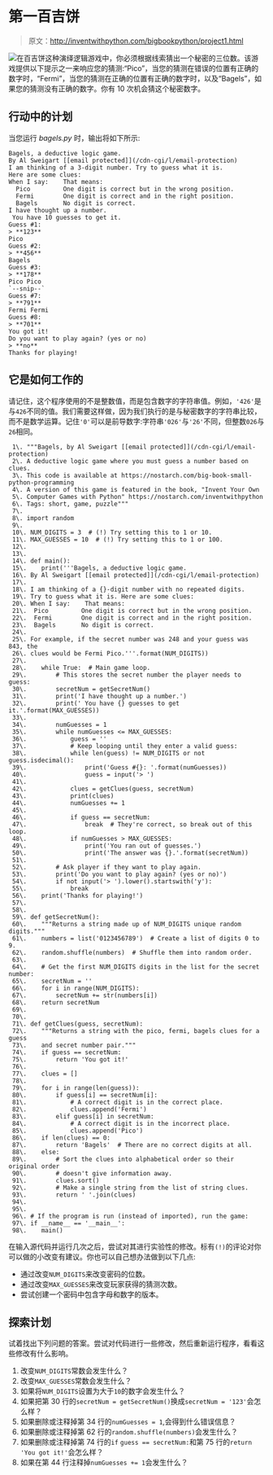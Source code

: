 # 第一百吉饼

> 原文：<http://inventwithpython.com/bigbookpython/project1.html>

![](../Images/9d995d63aaead72cad01120081eb8f75.png)在百吉饼这种演绎逻辑游戏中，你必须根据线索猜出一个秘密的三位数。该游戏提供以下提示之一来响应您的猜测:“Pico”，当您的猜测在错误的位置有正确的数字时，“Fermi”，当您的猜测在正确的位置有正确的数字时，以及“Bagels”，如果您的猜测没有正确的数字。你有 10 次机会猜这个秘密数字。

## 行动中的计划

当您运行 *bagels.py* 时，输出将如下所示:

```
Bagels, a deductive logic game.
By Al Sweigart [[email protected]](/cdn-cgi/l/email-protection)
I am thinking of a 3-digit number. Try to guess what it is.
Here are some clues:
When I say:    That means:
  Pico         One digit is correct but in the wrong position.
  Fermi        One digit is correct and in the right position.
  Bagels       No digit is correct.
I have thought up a number.
 You have 10 guesses to get it.
Guess #1:
> **123**
Pico
Guess #2:
> **456**
Bagels
Guess #3:
> **178**
Pico Pico
`--snip--`
Guess #7:
> **791**
Fermi Fermi
Guess #8:
> **701**
You got it!
Do you want to play again? (yes or no)
> **no**
Thanks for playing!
```

## 它是如何工作的

请记住，这个程序使用的不是整数值，而是包含数字的字符串值。例如，`'426'`是与`426`不同的值。我们需要这样做，因为我们执行的是与秘密数字的字符串比较，而不是数学运算。记住`'0'`可以是前导数字:字符串`'026'`与`'26'`不同，但整数`026`与`26`相同。

```
 1\. """Bagels, by Al Sweigart [[email protected]](/cdn-cgi/l/email-protection)
 2\. A deductive logic game where you must guess a number based on clues.
 3\. This code is available at https://nostarch.com/big-book-small-python-programming
 4\. A version of this game is featured in the book, "Invent Your Own
 5\. Computer Games with Python" https://nostarch.com/inventwithpython
 6\. Tags: short, game, puzzle"""
 7\. 
 8\. import random
 9\. 
 10\. NUM_DIGITS = 3  # (!) Try setting this to 1 or 10.
 11\. MAX_GUESSES = 10  # (!) Try setting this to 1 or 100.
 12\. 
 13\. 
 14\. def main():
 15\.    print('''Bagels, a deductive logic game.
 16\. By Al Sweigart [[email protected]](/cdn-cgi/l/email-protection)
 17\. 
 18\. I am thinking of a {}-digit number with no repeated digits.
 19\. Try to guess what it is. Here are some clues:
 20\. When I say:    That means:
 21\.  Pico         One digit is correct but in the wrong position.
 22\.  Fermi        One digit is correct and in the right position.
 23\.  Bagels       No digit is correct.
 24\. 
 25\. For example, if the secret number was 248 and your guess was 843, the
 26\. clues would be Fermi Pico.'''.format(NUM_DIGITS))
 27\. 
 28\.    while True:  # Main game loop.
 29\.        # This stores the secret number the player needs to guess:
 30\.        secretNum = getSecretNum()
 31\.        print('I have thought up a number.')
 32\.        print(' You have {} guesses to get it.'.format(MAX_GUESSES))
 33\. 
 34\.        numGuesses = 1
 35\.        while numGuesses <= MAX_GUESSES:
 36\.            guess = ''
 37\.            # Keep looping until they enter a valid guess:
 38\.            while len(guess) != NUM_DIGITS or not guess.isdecimal():
 39\.                print('Guess #{}: '.format(numGuesses))
 40\.                guess = input('> ')
 41\. 
 42\.            clues = getClues(guess, secretNum)
 43\.            print(clues)
 44\.            numGuesses += 1
 45\. 
 46\.            if guess == secretNum:
 47\.                break  # They're correct, so break out of this loop.
 48\.            if numGuesses > MAX_GUESSES:
 49\.                print('You ran out of guesses.')
 50\.                print('The answer was {}.'.format(secretNum))
 51\. 
 52\.        # Ask player if they want to play again.
 53\.        print('Do you want to play again? (yes or no)')
 54\.        if not input('> ').lower().startswith('y'):
 55\.            break
 56\.    print('Thanks for playing!')
 57\. 
 58\. 
 59\. def getSecretNum():
 60\.    """Returns a string made up of NUM_DIGITS unique random digits."""
 61\.    numbers = list('0123456789')  # Create a list of digits 0 to 9.
 62\.    random.shuffle(numbers)  # Shuffle them into random order.
 63\. 
 64\.    # Get the first NUM_DIGITS digits in the list for the secret number:
 65\.    secretNum = ''
 66\.    for i in range(NUM_DIGITS):
 67\.        secretNum += str(numbers[i])
 68\.    return secretNum
 69\. 
 70\. 
 71\. def getClues(guess, secretNum):
 72\.    """Returns a string with the pico, fermi, bagels clues for a guess
 73\.    and secret number pair."""
 74\.    if guess == secretNum:
 75\.        return 'You got it!'
 76\. 
 77\.    clues = []
 78\. 
 79\.    for i in range(len(guess)):
 80\.        if guess[i] == secretNum[i]:
 81\.            # A correct digit is in the correct place.
 82\.            clues.append('Fermi')
 83\.        elif guess[i] in secretNum:
 84\.            # A correct digit is in the incorrect place.
 85\.            clues.append('Pico')
 86\.    if len(clues) == 0:
 87\.        return 'Bagels'  # There are no correct digits at all.
 88\.    else:
 89\.        # Sort the clues into alphabetical order so their original order
 90\.        # doesn't give information away.
 91\.        clues.sort()
 92\.        # Make a single string from the list of string clues.
 93\.        return ' '.join(clues)
 94\. 
 95\. 
 96\. # If the program is run (instead of imported), run the game:
 97\. if __name__ == '__main__':
 98\.    main() 
```

在输入源代码并运行几次之后，尝试对其进行实验性的修改。标有`(!)`的评论对你可以做的小改变有建议。你也可以自己想办法做到以下几点:

*   通过改变`NUM_DIGITS`来改变密码的位数。
*   通过改变`MAX_GUESSES`来改变玩家获得的猜测次数。
*   尝试创建一个密码中包含字母和数字的版本。

## 探索计划

试着找出下列问题的答案。尝试对代码进行一些修改，然后重新运行程序，看看这些修改有什么影响。

1.  改变`NUM_DIGITS`常数会发生什么？
2.  改变`MAX_GUESSES`常数会发生什么？
3.  如果将`NUM_DIGITS`设置为大于`10`的数字会发生什么？
4.  如果把第 30 行的`secretNum = getSecretNum()`换成`secretNum = '123'`会怎么样？
5.  如果删除或注释掉第 34 行的`numGuesses = 1`,会得到什么错误信息？
6.  如果删除或注释掉第 62 行的`random.shuffle(numbers)`会发生什么？
7.  如果删除或注释掉第 74 行的`if` `guess == secretNum:`和第 75 行的`return 'You got it!'`会怎么样？
8.  如果在第 44 行注释掉`numGuesses += 1`会发生什么？